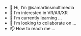 - 👋 Hi, I’m @samartinsmultimedia
- 👀 I’m interested in VR/AR/XR
- 🌱 I’m currently learning ...
- 💞️ I’m looking to collaborate on ...
- 📫 How to reach me ...

<!---
samartinsmultimedia/samartinsmultimedia is a ✨ special ✨ repository because its `README.md` (this file) appears on your GitHub profile.
You can click the Preview link to take a look at your changes.
--->
